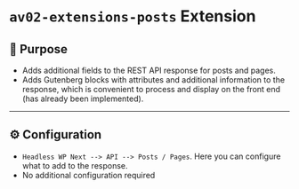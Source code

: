 # `av02-extensions-posts` Extension

## 🎯 Purpose
- Adds additional fields to the REST API response for posts and pages.
- Adds Gutenberg blocks with attributes and additional information to the response, which is convenient to process and display on the front end (has already been implemented).

---

## ⚙️ Configuration
- `Headless WP Next --> API --> Posts / Pages`. Here you can configure what to add to the response.
- No additional configuration required
